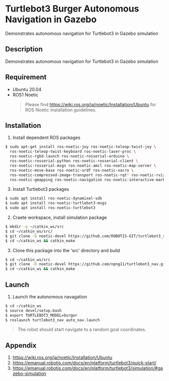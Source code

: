 # Turtlebot3 Burger Autonomous Navigation in Gazebo

Demonstrates autonomous navigation for Turtlebot3 in Gazebo simulation


## Description 

Demonstrates autonomous navigation for Turtlebot3 in Gazebo simulation


## Requirement

- Ubuntu 20.04 
- ROS1 Noetic
  > Please find https://wiki.ros.org/ja/noetic/Installation/Ubuntu for ROS Noetic installation guidelines.


## Installation

1. Install dependent ROS packages 
``` bash
$ sudo apt-get install ros-noetic-joy ros-noetic-teleop-twist-joy \
  ros-noetic-teleop-twist-keyboard ros-noetic-laser-proc \
  ros-noetic-rgbd-launch ros-noetic-rosserial-arduino \
  ros-noetic-rosserial-python ros-noetic-rosserial-client \
  ros-noetic-rosserial-msgs ros-noetic-amcl ros-noetic-map-server \
  ros-noetic-move-base ros-noetic-urdf ros-noetic-xacro \
  ros-noetic-compressed-image-transport ros-noetic-rqt* ros-noetic-rviz \
  ros-noetic-gmapping ros-noetic-navigation ros-noetic-interactive-markers
```

3. Install Turtlebot3 packages
``` bash
$ sudo apt install ros-noetic-dynamixel-sdk
$ sudo apt install ros-noetic-turtlebot3-msgs
$ sudo apt install ros-noetic-turtlebot3
```

2. Craete workspace, install simulation package
``` bash
$ mkdir -p ~/catkin_ws/src
$ cd ~/catkin_ws/src/
$ git clone -b noetic-devel https://github.com/ROBOTIS-GIT/turtlebot3_simulations.git
$ cd ~/catkin_ws && catkin_make
```

3. Clone this package into the 'src' directory and build

``` bash
$ cd ~/catkin_ws/src
$ git clone -b noetic-devel https://github.com/npng11/turtlebot3_nav.git
$ cd ~/catkin_ws && catkin_make
```


## Launch

1. Launch the autonomous navagation

``` bash
$ cd ~/catkin_ws
$ source devel/setup.bash
$ export TURTLEBOT3_MODEL=burger
$ roslaunch turtlebot3_nav auto_nav.launch
```
>The robot should start navigate to a random goal coordinates.


## Appendix
1. https://wiki.ros.org/ja/noetic/Installation/Ubuntu
2. https://emanual.robotis.com/docs/en/platform/turtlebot3/quick-start/
3. https://emanual.robotis.com/docs/en/platform/turtlebot3/simulation/#gazebo-simulation
